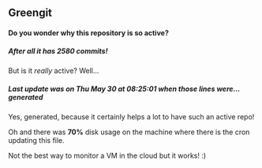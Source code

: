 ## Greengit

#### Do you wonder why this repository is so active?

##### After all it has 2580 commits!

But is it *really* active? Well...

##### Last update was on Thu May 30 at 08:25:01 when those lines were... generated

Yes, generated, because it certainly helps a lot to have such an active repo!

Oh and there was **70%** disk usage on the machine
where there is the cron updating this file.

Not the best way to monitor a VM in the cloud but it works! :)

